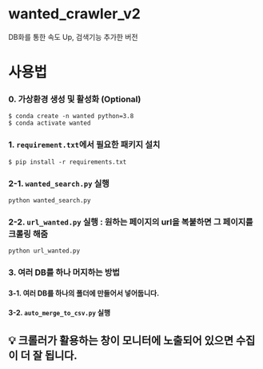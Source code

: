 # wanted_crawler_v2
DB화를 통한 속도 Up, 검색기능 추가한 버전

# 사용법
### 0. 가상환경 생성 및 활성화 (Optional)
```
$ conda create -n wanted python=3.8
$ conda activate wanted
```
### 1. `requirement.txt`에서 필요한 패키지 설치
```
$ pip install -r requirements.txt
```
### 2-1. `wanted_search.py` 실행
```
python wanted_search.py
```
### 2-2. `url_wanted.py` 실행 : 원하는 페이지의 url을 복붙하면 그 페이지를 크롤링 해줌
```
python url_wanted.py
```
### 3. 여러 DB를 하나 머지하는 방법
#### 3-1. 여러 DB를 하나의 폴더에 만들어서 넣어둡니다. 
#### 3-2. `auto_merge_to_csv.py` 실행


## 💡 크롤러가 활용하는 창이 모니터에 노출되어 있으면 수집이 더 잘 됩니다.
